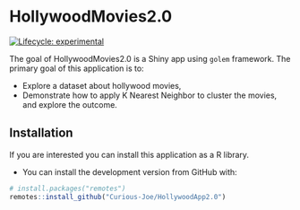 
<!-- README.md is generated from README.Rmd. Please edit that file -->

# HollywoodMovies2.0

<!-- badges: start -->

[![Lifecycle:
experimental](https://img.shields.io/badge/lifecycle-experimental-orange.svg)](https://www.tidyverse.org/lifecycle/#experimental)
<!-- badges: end -->

The goal of HollywoodMovies2.0 is a Shiny app using `golem` framework.
The primary goal of this application is to:

  - Explore a dataset about hollywood movies,
  - Demonstrate how to apply K Nearest Neighbor to cluster the movies,
    and explore the outcome.

## Installation

If you are interested you can install this application as a R library.

  - You can install the development version from GitHub with:

<!-- end list -->

``` r
# install.packages("remotes")
remotes::install_github("Curious-Joe/HollywoodApp2.0")
```

